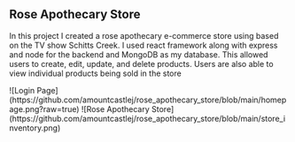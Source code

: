 <h2>Rose Apothecary Store</h2>

<p>In this project I created a rose apothecary e-commerce store using based on the TV show Schitts Creek. I used react framework along with express and node for the backend and MongoDB as my database. This allowed users to create, edit, update, and delete products. Users are also able to view individual products being sold in the store</p>

<div>
![Login Page](https://github.com/amountcastlej/rose_apothecary_store/blob/main/homepage.png?raw=true)
![Rose Apothecary Store](https://github.com/amountcastlej/rose_apothecary_store/blob/main/store_inventory.png)
</div>

